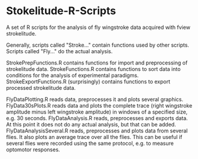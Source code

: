 # Stokelitude-R-Scripts
A set of R scripts for the analysis of fly wingstroke data acquired with fview strokelitude.

Generally, scripts called "Stroke..." contain functions used by other scripts. Scripts called "Fly..." do the actual analysis.

StrokePrepFunctions.R contains functions for import and preprocessing of strokelitude data.
StrokeFunctions.R contains functions to sort data into conditions for the analysis of experimental paradigms.
StrokeExportFunctions.R (surprisingly) contains functions to export processed strokelitude data.

FlyDataPlotting.R reads data, preprocesses it and plots several graphics.
FlyData30sPlots.R reads data and plots the complete trace (right wingstroke amplitude minus left wingstroke amplitude) in windows of a specified size, e.g. 30 seconds.
FlyDataAnalysis.R reads, preprocesses and exports data. At this point it does not do any actual analysis, but that can be added.
FlyDataAnalysisSeveral.R reads, preprocesses and plots data from several flies. It also plots an average trace over all the flies. This can be useful if several flies were recorded using the same protocol, e.g. to measure optomotor responses.
